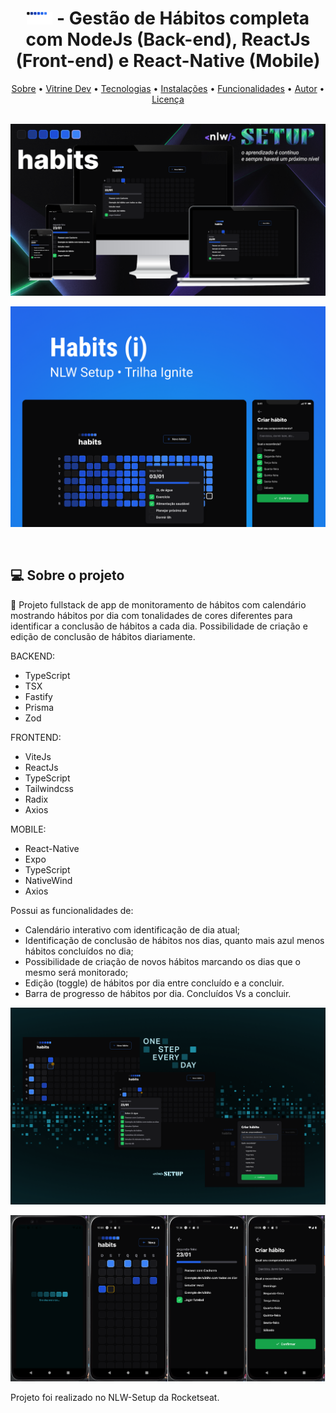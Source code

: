 <h1 align="center"> 
<img src="./files/logo.svg" height=20 alt="logo ignite lab">
	 - Gestão de Hábitos completa com NodeJs (Back-end), ReactJs (Front-end) e React-Native (Mobile)
</h1>

<p align="center">
 <a href="#-sobre-o-projeto">Sobre</a> •
 <a href="#-vitrine-dev">Vitrine Dev</a> •
 <a href="#-tecnologias">Tecnologias</a> •
 <a href="#-instalação">Instalações</a> •
 <a href="#-funcionalidades">Funcionalidades</a> •
 <a href="#-autor">Autor</a> • 
 <a href="#-licença">Licença</a>
</p>

&nbsp;
![Capa](https://github.com/LivioAlvarenga/Nlw-Setup/blob/master/files/Monitor_laptop_Tablet_Celular-Fundos_limpos.png?raw=true#vitrinedev)

![Capa](https://github.com/LivioAlvarenga/Nlw-Setup/blob/master/files/cover.png?raw=true)

&nbsp;
<a id="-sobre-o-projeto"></a>

## 💻 Sobre o projeto

🚀 Projeto fullstack de app de monitoramento de hábitos com calendário mostrando hábitos por dia com tonalidades de cores diferentes para identificar a conclusão de hábitos a cada dia. Possibilidade de criação e edição de conclusão de hábitos diariamente.

BACKEND:

- TypeScript
- TSX
- Fastify
- Prisma
- Zod

FRONTEND:

- ViteJs
- ReactJs
- TypeScript
- Tailwindcss
- Radix
- Axios

MOBILE:

- React-Native
- Expo
- TypeScript
- NativeWind
- Axios

Possui as funcionalidades de:

- Calendário interativo com identificação de dia atual;
- Identificação de conclusão de hábitos nos dias, quanto mais azul menos hábitos concluídos no dia;
- Possibilidade de criação de novos hábitos marcando os dias que o mesmo será monitorado;
- Edição (toggle) de hábitos por dia entre concluído e a concluir.
- Barra de progresso de hábitos por dia. Concluídos Vs a concluir.

![Imagens-Web](https://github.com/LivioAlvarenga/Nlw-Setup/blob/master/files/Imagens-Web.png?raw=true)

![Imagens-Mobile](https://github.com/LivioAlvarenga/Nlw-Setup/blob/master/files/Imagens-Mobile.png?raw=true)

Projeto foi realizado no NLW-Setup da Rocketseat.

